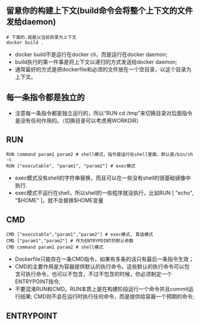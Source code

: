 ## 留意你的构建上下文(build命令会将整个上下文的文件发给daemon)
```
# 下面的.就是以当前目录为上下文
docker build .
```
* docker build不是运行在docker cli，而是运行在docker daemon;   
* build执行的第一件事是将上下文以递归的方式发送给docker daemon;   
* 通常最好的方式是把dockerfile和必须的文件放在一个空目录，以这个目录为上下文。

## 每一条指令都是独立的
* 注意每一条指令都是独立运行的，所以“RUN cd /tmp”来切换目录对后面指令是没有任何作用的。（切换目录可以考虑用WORKDIR）

## RUN
```shell
RUN command param1 param2 # shell模式，指令是运行在shell里面，默认是/bin/sh -c
RUN ["executable", "param1", "param2"] # exec模式
```
* exec模式没有shell的字符串替换，而且可以在一些没有shell的很基础镜像中执行.  
* exec模式不运行在shell，所以shell的一些程序就没执行，比如RUN [ "echo", "$HOME" ]，就不会替换$HOME变量

## CMD
```shell
CMD ["executable","param1","param2"] # exec模式, 首选模式
CMD ["param1","param2"] # 作为ENTRYPOINT的默认参数
CMD command param1 param2 # shell模式
```
* Dockerfile只能存在一条CMD指令，如果有多条的话只有最后一条指令生效；   
* CMD的主要作用是为容器提供默认的执行命令。这些默认的执行命令可以包含可执行命令，也可以不包含，不过不包含的时候，你必须制定一个ENTRYPOINT指令;  
* 不要混淆RUN和CMD。RUN本质上是在构建阶段运行一个命令并且commit运行结果; CMD则不会在运行时执行任何命令，而是提供给容器一个预期的命令;   

## ENTRYPOINT
